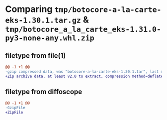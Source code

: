 # Comparing `tmp/botocore-a-la-carte-eks-1.30.1.tar.gz` & `tmp/botocore_a_la_carte_eks-1.31.0-py3-none-any.whl.zip`

## filetype from file(1)

```diff
@@ -1 +1 @@
-gzip compressed data, was "botocore-a-la-carte-eks-1.30.1.tar", last modified: Thu Jul  6 01:45:04 2023, max compression
+Zip archive data, at least v2.0 to extract, compression method=deflate
```

## filetype from diffoscope

```diff
@@ -1 +1 @@
-GzipFile
+ZipFile
```

